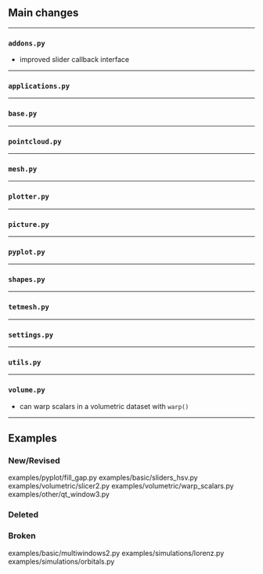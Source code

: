 ## Main changes


---
### `addons.py`
- improved slider callback interface

---
### `applications.py`

---
### `base.py`

---
### `pointcloud.py`

---
### `mesh.py`

---
### `plotter.py`

---
### `picture.py`

---
### `pyplot.py`

---
### `shapes.py`

---
### `tetmesh.py`


---
### `settings.py`

---
### `utils.py`

---
### `volume.py`
- can warp scalars in a volumetric dataset with `warp()`

-------------------------
## Examples

### New/Revised
examples/pyplot/fill_gap.py
examples/basic/sliders_hsv.py
examples/volumetric/slicer2.py
examples/volumetric/warp_scalars.py
examples/other/qt_window3.py


### Deleted

### Broken
examples/basic/multiwindows2.py
examples/simulations/lorenz.py
examples/simulations/orbitals.py





